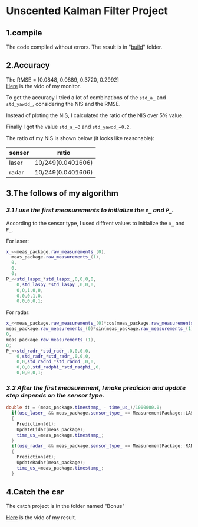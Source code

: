 # **Unscented Kalman Filter Project**

## **1.compile**
The code compiled without errors. The result is in "[build](./build)" folder.

## **2.Accuracy**
The RMSE = [0.0848, 0.0889, 0.3720, 0.2992]  
[Here](./video/ukf.ogv) is the vido of my monitor.

To get the accuracy I tried a lot of combinations of the `std_a_` and `std_yawdd_`, considering the NIS and the RMSE.

Instead of ploting the NIS, I calculated the ratio of the NIS over 5% value.

Finally I got the value `std_a_=3` and `std_yawdd_=0.2`.

The ratio of my NIS is shown below (it looks like reasonable):

|senser|ratio|
|------|-----|
|laser|10/249(0.0401606)|
|radar|10/249(0.0401606)|


## **3.The follows of my algorithm**
### *3.1 I use the first measurements to initialize the `x_` and `P_`.*

According to the sensor type, I used diffrent values to initialize the `x_` and `P_`. 

For laser:  
```c++
x_<<meas_package.raw_measurements_(0),
  meas_package.raw_measurements_(1),
  0,
  0,
  0;
P_<<std_laspx_*std_laspx_,0,0,0,0,
    0,std_laspy_*std_laspy_,0,0,0,
    0,0,1,0,0,
    0,0,0,1,0,
    0,0,0,0,1;
```
For radar:
```c++
x_<<meas_package.raw_measurements_(0)*cos(meas_package.raw_measurements_(1)),
meas_package.raw_measurements_(0)*sin(meas_package.raw_measurements_(1)),
0,
meas_package.raw_measurements_(1),
0;
P_<<std_radr_*std_radr_,0,0,0,0,
    0,std_radr_*std_radr_,0,0,0,
    0,0,std_radrd_*std_radrd_,0,0,
    0,0,0,std_radphi_*std_radphi_,0,
    0,0,0,0,1;
```

### *3.2 After the first measurement, I make predicion and update step depends on the sensor type.*


```c++
double dt = (meas_package.timestamp_ - time_us_)/1000000.0;
  if(use_laser_ && meas_package.sensor_type_ == MeasurementPackage::LASER)
  {
    Prediction(dt);
    UpdateLidar(meas_package);
    time_us_=meas_package.timestamp_;
  }
  if(use_radar_ && meas_package.sensor_type_ == MeasurementPackage::RADAR)
  {
    Prediction(dt);
    UpdateRadar(meas_package);
    time_us_=meas_package.timestamp_;
  }
```

## **4.Catch the car**

The catch project is in the folder named "Bonus"

[Here](./video/ukf.ogv) is the vido of my result.

